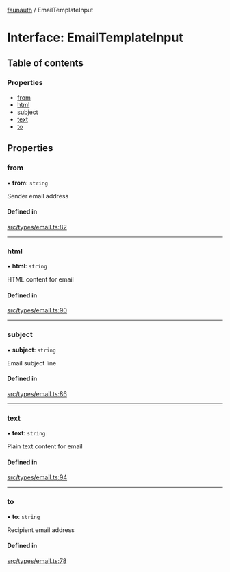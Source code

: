 [faunauth](../index.md) / EmailTemplateInput

# Interface: EmailTemplateInput

## Table of contents

### Properties

- [from](EmailTemplateInput.md#from)
- [html](EmailTemplateInput.md#html)
- [subject](EmailTemplateInput.md#subject)
- [text](EmailTemplateInput.md#text)
- [to](EmailTemplateInput.md#to)

## Properties

### from

• **from**: `string`

Sender email address

#### Defined in

[src/types/email.ts:82](https://github.com/alexnitta/faunauth/blob/7e6e39b/src/types/email.ts#L82)

___

### html

• **html**: `string`

HTML content for email

#### Defined in

[src/types/email.ts:90](https://github.com/alexnitta/faunauth/blob/7e6e39b/src/types/email.ts#L90)

___

### subject

• **subject**: `string`

Email subject line

#### Defined in

[src/types/email.ts:86](https://github.com/alexnitta/faunauth/blob/7e6e39b/src/types/email.ts#L86)

___

### text

• **text**: `string`

Plain text content for email

#### Defined in

[src/types/email.ts:94](https://github.com/alexnitta/faunauth/blob/7e6e39b/src/types/email.ts#L94)

___

### to

• **to**: `string`

Recipient email address

#### Defined in

[src/types/email.ts:78](https://github.com/alexnitta/faunauth/blob/7e6e39b/src/types/email.ts#L78)
